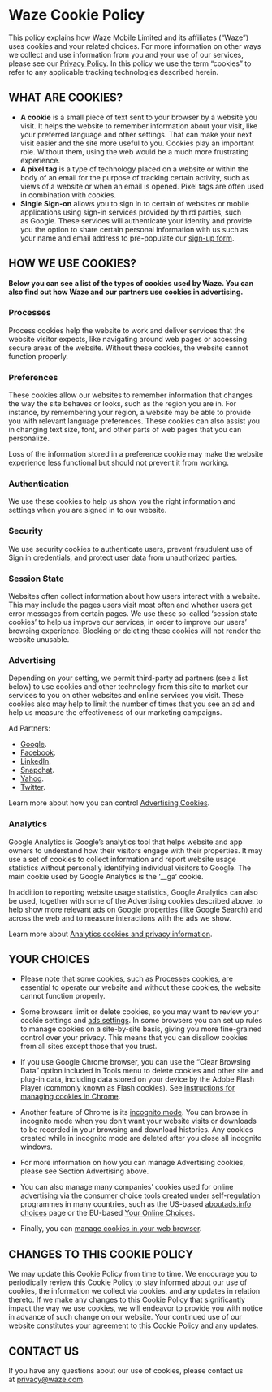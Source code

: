 Waze Cookie Policy
==================

This policy explains how Waze Mobile Limited and its affiliates (“Waze”) uses cookies and your related choices. For more information on other ways we collect and use information from you and your use of our services, please see our [Privacy Policy](https://support.google.com/waze/answer/12075406). In this policy we use the term “cookies” to refer to any applicable tracking technologies described herein.

WHAT ARE COOKIES?
-----------------

* **A cookie** is a small piece of text sent to your browser by a website you visit. It helps the website to remember information about your visit, like your preferred language and other settings. That can make your next visit easier and the site more useful to you. Cookies play an important role. Without them, using the web would be a much more frustrating experience.
* **A pixel tag** is a type of technology placed on a website or within the body of an email for the purpose of tracking certain activity, such as views of a website or when an email is opened. Pixel tags are often used in combination with cookies.
* **Single Sign-on** allows you to sign in to certain of websites or mobile applications using sign-in services provided by third parties, such as Google. These services will authenticate your identity and provide you the option to share certain personal information with us such as your name and email address to pre-populate our [sign-up form](https://www.waze.com/signin?redirect=%2F).

HOW WE USE COOKIES?
-------------------

**Below you can see a list of the types of cookies used by Waze. You can also find out how Waze and our partners use cookies in advertising.**

### Processes

Process cookies help the website to work and deliver services that the website visitor expects, like navigating around web pages or accessing secure areas of the website. Without these cookies, the website cannot function properly.

### Preferences

These cookies allow our websites to remember information that changes the way the site behaves or looks, such as the region you are in. For instance, by remembering your region, a website may be able to provide you with relevant language preferences. These cookies can also assist you in changing text size, font, and other parts of web pages that you can personalize.

Loss of the information stored in a preference cookie may make the website experience less functional but should not prevent it from working.

### Authentication

We use these cookies to help us show you the right information and settings when you are signed in to our website.

### Security

We use security cookies to authenticate users, prevent fraudulent use of Sign in credentials, and protect user data from unauthorized parties.

### Session State

Websites often collect information about how users interact with a website. This may include the pages users visit most often and whether users get error messages from certain pages. We use these so-called ‘session state cookies’ to help us improve our services, in order to improve our users’ browsing experience. Blocking or deleting these cookies will not render the website unusable.

### Advertising

Depending on your setting, we permit third-party ad partners (see a list below) to use cookies and other technology from this site to market our services to you on other websites and online services you visit. These cookies also may help to limit the number of times that you see an ad and help us measure the effectiveness of our marketing campaigns.

Ad Partners:

* [Google](https://adssettings.google.com/authenticated?hl=en).
* [Facebook](https://www.facebook.com/ads/preferences/?entry_product=ad_settings_screen).
* [LinkedIn](https://www.linkedin.com/start/join?session_redirect=https%3A%2F%2Fwww.linkedin.com%2Fpsettings%2Fadvertising%2Fwebsites-visited&trk=login_reg_redirect).
* [Snapchat](https://support.snapchat.com/en-US/a/advertising-preferences).
* [Yahoo](https://aim.yahoo.com/aim/us/en/optout/?guccounter=1).
* [Twitter](https://twitter.com/settings/personalization).

Learn more about how you can control [Advertising Cookies](https://www.waze.com/account/cookies_preferences).

### Analytics

Google Analytics is Google’s analytics tool that helps website and app owners to understand how their visitors engage with their properties. It may use a set of cookies to collect information and report website usage statistics without personally identifying individual visitors to Google. The main cookie used by Google Analytics is the ‘\_\_ga’ cookie.

In addition to reporting website usage statistics, Google Analytics can also be used, together with some of the Advertising cookies described above, to help show more relevant ads on Google properties (like Google Search) and across the web and to measure interactions with the ads we show.

Learn more about [Analytics cookies and privacy information](https://developers.google.com/analytics/resources/concepts/gaConceptsCookies?hl=en).

YOUR CHOICES
------------

* Please note that some cookies, such as Processes cookies, are essential to operate our website and without these cookies, the website cannot function properly.
    
* Some browsers limit or delete cookies, so you may want to review your cookie settings and [ads settings](https://adssettings.google.com/). In some browsers you can set up rules to manage cookies on a site-by-site basis, giving you more fine-grained control over your privacy. This means that you can disallow cookies from all sites except those that you trust.
    
* If you use Google Chrome browser, you can use the “Clear Browsing Data” option included in Tools menu to delete cookies and other site and plug-in data, including data stored on your device by the Adobe Flash Player (commonly known as Flash cookies). See [instructions for managing cookies in Chrome](https://support.google.com/chrome/answer/95647).
    
* Another feature of Chrome is its [incognito mode](https://support.google.com/chrome/answer/95464). You can browse in incognito mode when you don’t want your website visits or downloads to be recorded in your browsing and download histories. Any cookies created while in incognito mode are deleted after you close all incognito windows.
    
* For more information on how you can manage Advertising cookies, please see Section Advertising above.
    
* You can also manage many companies’ cookies used for online advertising via the consumer choice tools created under self-regulation programmes in many countries, such as the US-based [aboutads.info choices](https://www.aboutads.info/choices) page or the EU-based [Your Online Choices](http://www.youronlinechoices.com/uk/your-ad-choices).
    
* Finally, you can [manage cookies in your web browser](https://policies.google.com/technologies/managing).
    

CHANGES TO THIS COOKIE POLICY
-----------------------------

We may update this Cookie Policy from time to time. We encourage you to periodically review this Cookie Policy to stay informed about our use of cookies, the information we collect via cookies, and any updates in relation thereto. If we make any changes to this Cookie Policy that significantly impact the way we use cookies, we will endeavor to provide you with notice in advance of such change on our website. Your continued use of our website constitutes your agreement to this Cookie Policy and any updates.

CONTACT US
----------

If you have any questions about our use of cookies, please contact us at [privacy@waze.com](mailto:privacy@waze.com).